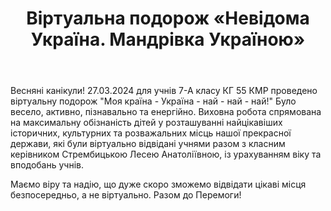 ﻿---
title: Віртуальна подорож «Невідома Україна. Мандрівка Україною»
---

Весняні канікули! 27.03.2024 для учнів 7-А класу КГ 55 КМР проведено віртуальну подорож "Моя країна - Україна - най - най - най!" Було весело, активно, пізнавально та енергійно. Виховна робота спрямована на максимальну обізнаність дітей у розташуванні найцікавіших історичних, культурних та розважальних місць нашої прекрасної держави, які були віртуально відвідані учнями разом з класним керівником Стрембицькою Лесею Анатоліївною, із урахуванням віку та вподобань учнів.

Маємо віру та надію, що дуже скоро зможемо відвідати цікаві місця безпосередньо, а не віртуально. Разом до Перемоги!

<slideshow />
